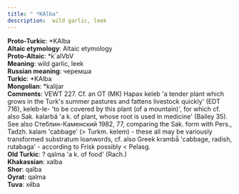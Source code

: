 ```yaml
---
title: " *KAlba"
description:  wild garlic, leek
---
```


<strong>Proto-Turkic</strong>:  *KAlba<br>
<strong>Altaic etymology</strong>:  Altaic etymology<br>
<strong> Proto-Altaic</strong>:  *k`alVbV<br>
<strong>Meaning</strong>:  wild garlic, leek<br>
<strong>Russian meaning</strong>:  черемша<br>
<strong>Turkic</strong>:  *KAlba<br>
<strong>Mongolian</strong>:  *kalijar<br>
<strong>Comments</strong>:  VEWT 227. Cf. an OT (MK) Hapax keleb 'a tender plant which grows in the Turk's summer pastures and fattens livestock quickly' (EDT 716), keleb-le- 'to be covered by this plant (of a mountain)', for which cf. also Sak. kalarbä 'a k. of plant, whose root is used in medicine' (Bailey 35). See also Стеблин-Каменский 1982, 77, comparing the Sak. form with Pers., Tadzh. kalam 'cabbage' (> Turkm. kelem) - these all may be variously transformed substratum loanwords, cf. also Greek krambǟ 'cabbage, radish, rutabaga' - according to Frisk possibly < Pelasg.<br>
<strong>Old Turkic</strong>:  ? qalma 'a k. of food' (Rach.)<br>
<strong>Khakassian</strong>:  xalba<br>
<strong>Shor</strong>:  qalba<br>
<strong>Oyrat</strong>:  qalma<br>
<strong>Tuva</strong>:  xɨlba<br>


